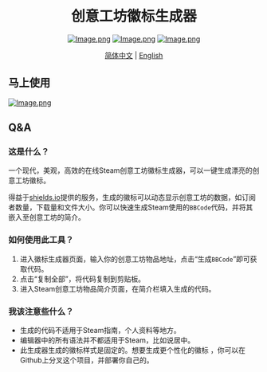 <p align="center">
    <h1 align="center">创意工坊徽标生成器</h1>
    <div align="center">
    <a href='https://space.bilibili.com/523837807'><img src="https://bilistats.lonelyion.com/followers?uid=523837807&amp;style=for-the-badge" referrerpolicy="no-referrer" alt="Image.png"></a>
    <a href='https://discord.com/channels/806044973795246080'><img src="https://img.shields.io/discord/806044973795246080?style=for-the-badge&amp;logo=discord&amp;logoColor=fff&amp;label=Discord&amp;labelColor=515de9&amp;color=f2f2f2" referrerpolicy="no-referrer" alt="Image.png"></a>
    <a href='https://steamcommunity.com/id/obscurefreeman/'><img src="https://img.shields.io/badge/steam-065b8c?style=for-the-badge&amp;logo=steam" referrerpolicy="no-referrer" alt="Image.png"></a>
    </div>
    <p align="center"><a href="README.md">简体中文</a> | <a href="README.md">English</a></p>
</p>

## 马上使用

[![Image.png](https://img.shields.io/badge/创意工坊-徽标生成器-335F4B?style=for-the-badge&logo=sourceengine)](https://obscurefreeman.github.io/workshop-badges-generator/)

## Q&A

### 这是什么？

一个现代，美观，高效的在线Steam创意工坊徽标生成器，可以一键生成漂亮的创意工坊徽标。

得益于[shields.io](https://shields.io/)提供的服务，生成的徽标可以动态显示创意工坊的数据，如订阅者数量，下载量和文件大小。你可以快速生成Steam使用的`BBCode`代码，并将其嵌入至创意工坊的简介。

### 如何使用此工具？

1. 进入徽标生成器页面，输入你的创意工坊物品地址，点击“生成`BBCode`”即可获取代码。
2. 点击“复制全部”，将代码复制到剪贴板。
3. 进入Steam创意工坊物品简介页面，在简介栏填入生成的代码。

### 我该注意些什么？

- 生成的代码不适用于Steam指南，个人资料等地方。
- 编辑器中的所有语法并不都适用于Steam，比如说居中。
- 此生成器生成的徽标样式是固定的。想要生成更个性化的徽标 ，你可以在Github上分叉这个项目，并部署你自己的。